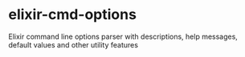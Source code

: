 # elixir-cmd-options
Elixir command line options parser with descriptions, help messages, default values and other utility features

